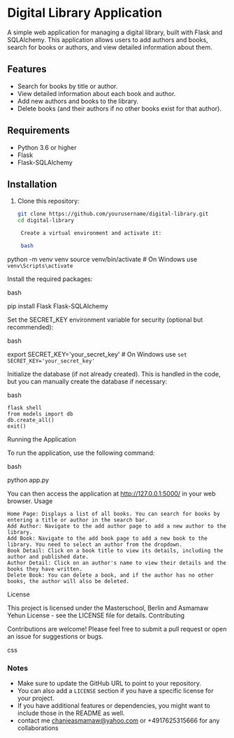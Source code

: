 # Digital Library Application

A simple web application for managing a digital library, built with Flask and SQLAlchemy. This application allows users to add authors and books, search for books or authors, and view detailed information about them.

## Features

- Search for books by title or author.
- View detailed information about each book and author.
- Add new authors and books to the library.
- Delete books (and their authors if no other books exist for that author).

## Requirements

- Python 3.6 or higher
- Flask
- Flask-SQLAlchemy

## Installation

1. Clone this repository:

   ```bash
   git clone https://github.com/yourusername/digital-library.git
   cd digital-library

    Create a virtual environment and activate it:

    bash

python -m venv venv
source venv/bin/activate  # On Windows use `venv\Scripts\activate`

Install the required packages:

bash

pip install Flask Flask-SQLAlchemy

Set the SECRET_KEY environment variable for security (optional but recommended):

bash

export SECRET_KEY='your_secret_key'  # On Windows use `set SECRET_KEY='your_secret_key'`

Initialize the database (if not already created). This is handled in the code, but you can manually create the database if necessary:

bash

    flask shell
    from models import db
    db.create_all()
    exit()

Running the Application

To run the application, use the following command:

bash

python app.py

You can then access the application at http://127.0.0.1:5000/ in your web browser.
Usage

    Home Page: Displays a list of all books. You can search for books by entering a title or author in the search bar.
    Add Author: Navigate to the add author page to add a new author to the library.
    Add Book: Navigate to the add book page to add a new book to the library. You need to select an author from the dropdown.
    Book Detail: Click on a book title to view its details, including the author and published date.
    Author Detail: Click on an author's name to view their details and the books they have written.
    Delete Book: You can delete a book, and if the author has no other books, the author will also be deleted.

License

This project is licensed under the Masterschool, Berlin and Asmamaw Yehun License - see the LICENSE file for details.
Contributing

Contributions are welcome! Please feel free to submit a pull request or open an issue for suggestions or bugs.

css


### Notes
- Make sure to update the GitHub URL to point to your repository.
- You can also add a `LICENSE` section if you have a specific license for your project.
- If you have additional features or dependencies, you might want to include those in the README as well.
- contact me chanieasmamaw@yahoo.com or +4917625315666 for any collaborations
